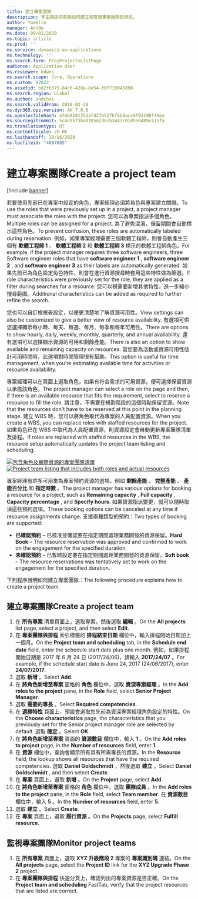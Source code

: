 ```yaml
---
title: 建立專案團隊
description: 本主題提供有關如何建立和管理專案團隊的資訊。
author: Yowelle
manager: AnnBe
ms.date: 09/01/2020
ms.topic: article
ms.prod: ''
ms.service: dynamics-ax-applications
ms.technology: ''
ms.search.form: ProjProjectsListPage
audience: Application User
ms.reviewer: kdwns
ms.search.scope: Core, Operations
ms.custom: 82022
ms.assetid: bd2fb375-84c6-428a-8e54-f0f719045898
ms.search.region: Global
ms.author: andchoi
ms.search.validFrom: 2016-02-28
ms.dyn365.ops.version: AX 7.0.0
ms.openlocfilehash: a7eb9101352afd27b527bf6b8acc6f92198f44ea
ms.sourcegitcommit: 5c4c9bf3ba018562d6cb3443c01d550489c415fa
ms.translationtype: HT
ms.contentlocale: zh-HK
ms.lasthandoff: 10/16/2020
ms.locfileid: "4087665"
---
```

# <a name="create-a-project-team"></a><span data-ttu-id="a7b69-103">建立專案團隊</span><span class="sxs-lookup"><span data-stu-id="a7b69-103">Create a project team</span></span>

[!include [banner](../includes/banner.md)]

<span data-ttu-id="a7b69-104">若要使用先前已在專案中設定的角色，專案經理必須將角色與專案建立關聯。</span><span class="sxs-lookup"><span data-stu-id="a7b69-104">To use the roles that were previously set up in a project, a project manager must associate the roles with the project.</span></span> <span data-ttu-id="a7b69-105">您可以為專案指派多個角色。</span><span class="sxs-lookup"><span data-stu-id="a7b69-105">Multiple roles can be assigned for a project.</span></span> <span data-ttu-id="a7b69-106">為了避免混淆，保留期間會自動標示這些角色。</span><span class="sxs-lookup"><span data-stu-id="a7b69-106">To prevent confusion, these roles are automatically labeled during reservation.</span></span> <span data-ttu-id="a7b69-107">例如，如果專案經理需要三個軟體工程師，則會自動產生三個有 **軟體工程師 1** 、 **軟體工程師 2** 和 **軟體工程師 3** 標示的軟體工程師角色。</span><span class="sxs-lookup"><span data-stu-id="a7b69-107">For example, if the project manager requires three software engineers, three Software engineer roles that have **software engineer 1** , **software engineer 2** , and **software engineer 3** as their labels are automatically generated.</span></span> <span data-ttu-id="a7b69-108">如果先前已為角色設定角色特性，則會在進行資源搜尋時套用這些特性做為篩選。</span><span class="sxs-lookup"><span data-stu-id="a7b69-108">If role characteristics were previously set for the role, they are applied as a filter during searches for a resource.</span></span> <span data-ttu-id="a7b69-109">您可以視需要新增其他特性，進一步縮小搜尋範圍。</span><span class="sxs-lookup"><span data-stu-id="a7b69-109">Additional characteristics can be added as required to further refine the search.</span></span>

<span data-ttu-id="a7b69-110">您也可以自訂檢視表設定，以便更清楚地了解資源可用性。</span><span class="sxs-lookup"><span data-stu-id="a7b69-110">View settings can also be customized to give a better view of resource availability.</span></span> <span data-ttu-id="a7b69-111">有選項可供您選擇顯示每小時、每天、每週、每月、每季和每年可用性。</span><span class="sxs-lookup"><span data-stu-id="a7b69-111">There are options to show hourly, daily, weekly, monthly, quarterly, and annual availability.</span></span> <span data-ttu-id="a7b69-112">還有選項可以選擇顯示資源的可用和剩餘產能。</span><span class="sxs-lookup"><span data-stu-id="a7b69-112">There is also an option to show available and remaining capacity on resources.</span></span> <span data-ttu-id="a7b69-113">當您要為活動或資源可用性估計可用時間時，此選項對時間管理很有幫助。</span><span class="sxs-lookup"><span data-stu-id="a7b69-113">This option is useful for time management, when you're estimating available time for activities or resource availability.</span></span>

<span data-ttu-id="a7b69-114">專案經理可以在頁面上選取角色，如果有符合需求的可用資源，便可選擇保留資源以承擔該角色。</span><span class="sxs-lookup"><span data-stu-id="a7b69-114">The project manager can select a role on the page and then, if there is an available resource that fits the requirement, select to reserve a resource to fill the role.</span></span> <span data-ttu-id="a7b69-115">請注意，不需要在規劃階段的這個時點保留資源。</span><span class="sxs-lookup"><span data-stu-id="a7b69-115">Note that the resources don't have to be reserved at this point in the planning stage.</span></span> <span data-ttu-id="a7b69-116">建立 WBS 時，您可以將角色取代為專案的人員配置資源。</span><span class="sxs-lookup"><span data-stu-id="a7b69-116">When you create a WBS, you can replace roles with staffed resources for the project.</span></span> <span data-ttu-id="a7b69-117">如果角色已在 WBS 中取代為人員配置資源，則資源設定會自動更新專案團隊清單及排程。</span><span class="sxs-lookup"><span data-stu-id="a7b69-117">If roles are replaced with staffed resources in the WBS, the resource setup automatically updates the project team listing and scheduling.</span></span>

<span data-ttu-id="a7b69-118">[![包含角色及實際資源的專案團隊清單](./media/projectresourcing03-1024x368.jpg)](./media/projectresourcing03.jpg)</span><span class="sxs-lookup"><span data-stu-id="a7b69-118">[![Project team listing that includes both roles and actual resources](./media/projectresourcing03-1024x368.jpg)](./media/projectresourcing03.jpg)</span></span> 

<span data-ttu-id="a7b69-119">專案經理有許多可用來為專案預約資源的選項，例如 **剩餘產能** 、 **完整產能** 、 **產能百分比** 和 **指定時數** 。</span><span class="sxs-lookup"><span data-stu-id="a7b69-119">The project manager has various options for booking a resource for a project, such as **Remaining capacity** , **Full capacity** , **Capacity percentage** , and **Specify hours**.</span></span> <span data-ttu-id="a7b69-120">如果資源指派變更，就可以隨時取消這些預約選項。</span><span class="sxs-lookup"><span data-stu-id="a7b69-120">These booking options can be canceled at any time if resource assignments change.</span></span> <span data-ttu-id="a7b69-121">支援兩種類型的預約：</span><span class="sxs-lookup"><span data-stu-id="a7b69-121">Two types of booking are supported:</span></span>

- <span data-ttu-id="a7b69-122">**已確認預約** – 已核准並確認要在指定期間處理業務開發的資源保留。</span><span class="sxs-lookup"><span data-stu-id="a7b69-122">**Hard Book** – The resource reservation was approved and confirmed to work on the engagement for the specified duration.</span></span>
- <span data-ttu-id="a7b69-123">**未確認預約** – 已暫時設定要在指定期間處理業務開發的資源保留。</span><span class="sxs-lookup"><span data-stu-id="a7b69-123">**Soft book** – The resource reservations was tentatively set to work on the engagement for the specified duration.</span></span>

<span data-ttu-id="a7b69-124">下列程序說明如何建立專案團隊：</span><span class="sxs-lookup"><span data-stu-id="a7b69-124">The following procedure explains how to create a project team.</span></span>

## <a name="create-a-project-team"></a><span data-ttu-id="a7b69-125">建立專案團隊</span><span class="sxs-lookup"><span data-stu-id="a7b69-125">Create a project team</span></span>

1. <span data-ttu-id="a7b69-126">在 **所有專案** 清單頁面上，選取專案，然後選取 **編輯** 。</span><span class="sxs-lookup"><span data-stu-id="a7b69-126">On the **All projects** list page, select a project, and then select **Edit**.</span></span>
2. <span data-ttu-id="a7b69-127">在 **專案團隊與排程** 索引標籤的 **排程結束日期** 欄位中，輸入排程開始日期加上一個月。</span><span class="sxs-lookup"><span data-stu-id="a7b69-127">On the **Project team and scheduling** tab, in the **Schedule end date** field, enter the schedule start date plus one month.</span></span> <span data-ttu-id="a7b69-128">例如，如果排程開始日期是 2017 年 6 月 24 日 (2017/24/06)，請輸入 **2017/24/07** 。</span><span class="sxs-lookup"><span data-stu-id="a7b69-128">For example, if the schedule start date is June 24, 2017 (24/06/2017), enter **24/07/2017**.</span></span>
3. <span data-ttu-id="a7b69-129">選取 **新增** 。</span><span class="sxs-lookup"><span data-stu-id="a7b69-129">Select **Add**.</span></span>
4. <span data-ttu-id="a7b69-130">在 **將角色新增至專案** 窗格的 **角色** 欄位中，選取 **資深專案經理** 。</span><span class="sxs-lookup"><span data-stu-id="a7b69-130">In the **Add roles to the project** pane, in the **Role** field, select **Senior Project Manager**.</span></span>
5. <span data-ttu-id="a7b69-131">選取 **需要的專長** 。</span><span class="sxs-lookup"><span data-stu-id="a7b69-131">Select **Required competencies**.</span></span>
6. <span data-ttu-id="a7b69-132">在 **選擇特性** 頁面上，預設會選取您先前為資深專案經理角色設定的特性。</span><span class="sxs-lookup"><span data-stu-id="a7b69-132">On the **Choose characteristics** page, the characteristics that you previously set for the Senior project manager role are selected by default.</span></span> <span data-ttu-id="a7b69-133">選取 **確定** 。</span><span class="sxs-lookup"><span data-stu-id="a7b69-133">Select **OK**.</span></span>
7. <span data-ttu-id="a7b69-134">在 **將角色新增至專案** 頁面的 **資源數目** 欄位中，輸入 **1** 。</span><span class="sxs-lookup"><span data-stu-id="a7b69-134">On the **Add roles to project** page, in the **Number of resources** field, enter **1**.</span></span>
8. <span data-ttu-id="a7b69-135">在 **資源** 欄位中，查詢會顯示所有具有所需專長的資源。</span><span class="sxs-lookup"><span data-stu-id="a7b69-135">In the **Resource** field, the lookup shows all resources that have the required competencies.</span></span> <span data-ttu-id="a7b69-136">選取 **Daniel Goldschmidt** ，然後選取 **建立** 。</span><span class="sxs-lookup"><span data-stu-id="a7b69-136">Select **Daniel Goldschmidt** , and then select **Create**.</span></span>
9. <span data-ttu-id="a7b69-137">在 **專案** 頁面上，選取 **新增** 。</span><span class="sxs-lookup"><span data-stu-id="a7b69-137">On the **Project** page, select **Add**.</span></span>
10. <span data-ttu-id="a7b69-138">在 **將角色新增至專案** 窗格的 **角色** 欄位中，選取 **團隊成員** 。</span><span class="sxs-lookup"><span data-stu-id="a7b69-138">In the **Add roles to the project** pane, in the **Role** field, select **Team member**.</span></span> <span data-ttu-id="a7b69-139">在 **資源數目** 欄位中，輸入 **5** 。</span><span class="sxs-lookup"><span data-stu-id="a7b69-139">In the **Number of resources** field, enter **5**.</span></span>
11. <span data-ttu-id="a7b69-140">選取 **建立** 。</span><span class="sxs-lookup"><span data-stu-id="a7b69-140">Select **Create**.</span></span>
12. <span data-ttu-id="a7b69-141">在 **專案** 頁面上，選取 **履行資源** 。</span><span class="sxs-lookup"><span data-stu-id="a7b69-141">On the **Projects** page, select **Fulfill resource**.</span></span>

## <a name="monitor-project-teams"></a><span data-ttu-id="a7b69-142">監視專案團隊</span><span class="sxs-lookup"><span data-stu-id="a7b69-142">Monitor project teams</span></span>
1. <span data-ttu-id="a7b69-143">在 **所有專案** 頁面上，選取 **XYZ 升級階段 2** 專案的 **專案識別碼** 連結。</span><span class="sxs-lookup"><span data-stu-id="a7b69-143">On the **All projects** page, select the **Project ID** link for the **XYZ Upgrade Phase 2** project.</span></span>
2. <span data-ttu-id="a7b69-144">在 **專案團隊與排程** 快速分頁上，確認列出的專案資源是否正確。</span><span class="sxs-lookup"><span data-stu-id="a7b69-144">On the **Project team and scheduling** FastTab, verify that the project resources that are listed are correct.</span></span>

